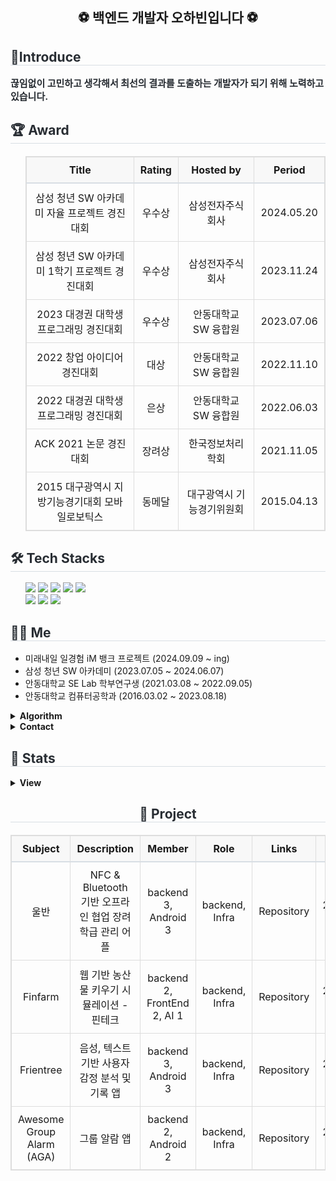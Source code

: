 <div align= "center"><h2>⚽ 백엔드 개발자 오하빈입니다 ⚽</h2></div>
    <div style="text-align: left;"> 
    <h2 style="border-bottom: 1px solid #d8dee4; color: #282d33;"> 🤗Introduce </h2>  
    <div style="font-weight: 700; font-size: 15px; text-align: left; color: #282d33;"> 끊임없이 고민하고 생각해서 최선의 결과를 도출하는 개발자가 되기 위해 노력하고 있습니다. </div> 
    </div>
    <div style="text-align: left;">
    <h2 style="border-bottom: 1px solid #d8dee4; color: #282d33;"> 🏆 Award </h2>
        <div style="text-align: left;">
            <ul>
                <table style="width: 100%; border-collapse: collapse; margin: 20px 0; border: 1px solid #ddd; text-align: center;">
                    <thead>
                        <tr style="background-color: #f8f8f8; border-bottom: 2px solid #d8dee4;">
                            <th style="padding: 10px; border: 1px solid #ddd;">Title</th>
                            <th style="padding: 10px; border: 1px solid #ddd;">Rating</th>
                            <th style="padding: 10px; border: 1px solid #ddd;">Hosted by</th>
                            <th style="padding: 10px; border: 1px solid #ddd;">Period</th>
                        </tr>
                    </thead>
                    <tbody>
                        <tr>
                            <td style="padding: 10px; border: 1px solid #ddd;">삼성 청년 SW 아카데미 자율 프로젝트 경진대회</td>
                            <td style="padding: 10px; border: 1px solid #ddd;">우수상</td>
                            <td style="padding: 10px; border: 1px solid #ddd;">삼성전자주식회사</td>
                            <td style="padding: 10px; border: 1px solid #ddd;">2024.05.20</td>
                        </tr>
                        <tr>
                            <td style="padding: 10px; border: 1px solid #ddd;">삼성 청년 SW 아카데미 1학기 프로젝트 경진대회</td>
                            <td style="padding: 10px; border: 1px solid #ddd;">우수상</td>
                            <td style="padding: 10px; border: 1px solid #ddd;">삼성전자주식회사</td>
                            <td style="padding: 10px; border: 1px solid #ddd;">2023.11.24</td>
                        </tr>
                        <tr>
                            <td style="padding: 10px; border: 1px solid #ddd;">2023 대경권 대학생 프로그래밍 경진대회</td>
                            <td style="padding: 10px; border: 1px solid #ddd;">우수상</td>
                            <td style="padding: 10px; border: 1px solid #ddd;">안동대학교 SW 융합원</td>
                            <td style="padding: 10px; border: 1px solid #ddd;">2023.07.06</td>
                        </tr>
                        <tr>
                            <td style="padding: 10px; border: 1px solid #ddd;">2022 창업 아이디어 경진대회</td>
                            <td style="padding: 10px; border: 1px solid #ddd;">대상</td>
                            <td style="padding: 10px; border: 1px solid #ddd;">안동대학교 SW 융합원</td>
                            <td style="padding: 10px; border: 1px solid #ddd;">2022.11.10</td>
                        </tr>
                        <tr>
                            <td style="padding: 10px; border: 1px solid #ddd;">2022 대경권 대학생 프로그래밍 경진대회</td>
                            <td style="padding: 10px; border: 1px solid #ddd;">은상</td>
                            <td style="padding: 10px; border: 1px solid #ddd;">안동대학교 SW 융합원</td>
                            <td style="padding: 10px; border: 1px solid #ddd;">2022.06.03</td>
                        </tr>
                        <tr>
                            <td style="padding: 10px; border: 1px solid #ddd;">ACK 2021 논문 경진대회</td>
                            <td style="padding: 10px; border: 1px solid #ddd;">장려상</td>
                            <td style="padding: 10px; border: 1px solid #ddd;">한국정보처리학회</td>
                            <td style="padding: 10px; border: 1px solid #ddd;">2021.11.05</td>
                        </tr>
                        <tr>
                            <td style="padding: 10px; border: 1px solid #ddd;">2015 대구광역시 지방기능경기대회 모바일로보틱스</td>
                            <td style="padding: 10px; border: 1px solid #ddd;">동메달</td>
                            <td style="padding: 10px; border: 1px solid #ddd;">대구광역시 기능경기위원회</td>
                            <td style="padding: 10px; border: 1px solid #ddd;">2015.04.13</td>
                        </tr>
                    </tbody>
                </table>
            </ul>
        </div>
    </div>
    <div style="text-align: left;">
    <h2 style="border-bottom: 1px solid #d8dee4; color: #282d33;"> 🛠️ Tech Stacks </h2>
        <div style="text-align: left;">
            <ul>
                <div style="margin: ; text-align: left;" "text-align: left;"> <img src="https://img.shields.io/badge/Java-007396?style=flat-square&logo=Java&logoColor=white">
                      <img src="https://img.shields.io/badge/Spring-6DB33F?style=flat-square&logo=Spring&logoColor=white">
                      <img src="https://img.shields.io/badge/Spring Boot-6DB33F?style=flat-square&logo=Spring Boot&logoColor=white">
                      <img src="https://img.shields.io/badge/MySQL-4479A1?style=flat-square&logo=MySQL&logoColor=white">
                      <img src="https://img.shields.io/badge/MongoDB-47A248?style=flat-square&logo=MongoDB&logoColor=white">
                      <br/><img src="https://img.shields.io/badge/Docker-2496ED?style=flat-square&logo=Docker&logoColor=white">
                      <img src="https://img.shields.io/badge/Jenkins-D24939?style=flat-square&logo=Jenkins&logoColor=white">
                      <img src="https://img.shields.io/badge/Git-F05032?style=flat-square&logo=Git&logoColor=white">
                </div>
            </ul>
        </div>
    </div>
    <div style="text-align: left;">
    <h2 style="border-bottom: 1px solid #d8dee4; color: #282d33;"> 🧑‍💻 Me </h2>
        <div style="text-align: left;">
            <ul>
                <li>미래내일 일경험 iM 뱅크 프로젝트 (2024.09.09 ~ ing)</li>
                <li>삼성 청년 SW 아카데미 (2023.07.05 ~ 2024.06.07)</li>
                <li>안동대학교 SE Lab 학부연구생 (2021.03.08 ~ 2022.09.05)</li>
                <li>안동대학교 컴퓨터공학과 (2016.03.02 ~ 2023.08.18)</li>
            </ul>
            <details>
            <summary><b>Algorithm</b></summary>
                <div>
                    <ul>
                        <a href="https://solved.ac/habin226">
                            <img src="http://mazassumnida.wtf/api/v2/generate_badge?boj=habin226" alt="Solved.ac Profile">
                        </a>
                    </ul>
                </div>
            </details>
            <details>
                <summary><b>Contact</b></summary>
                <div markdown="1">
                    <ul>
                        <li>
                            <a href="mailto:dhdudgns6@gmail.com">
                                <img src="https://img.shields.io/badge/Gmail-EA4335?style=flat-square&logo=Gmail&logoColor=white&link=mailto:dhdudgns6@gmail.com">
                            </a>
                        </li>
                        <li>
                            <a href="https://velog.io/@habins226/posts">
                                <img src="https://img.shields.io/badge/Velog-20C997?style=flat-square&logo=Velog&logoColor=white&link=https://velog.io/@habins226/posts">
                            </a>
                        </li>
                    </ul>
                </div>
            </details>
        </div>
    <div style="text-align: left;">  </div> 
    </div>
    <div style="text-align: left;"> 
    <h2 style="border-bottom: 1px solid #d8dee4; color: #282d33;"> 🎵 Stats </h2> 
        <div style="text-align: left;">
            <details>
                <summary>
                    <b>View</b>
                </summary>
                <div markdown="1">
                    <ul>
                        <img src="https://github-readme-stats.vercel.app/api?username=HabinOH&bg_color=60,aae9cc,ffffff&title_color=000000&text_color=000000"/>
                        <img src="https://github-readme-stats.vercel.app/api/top-langs/?username=HabinOH&layout=compact&bg_color=60,aae9cc,ffffff&title_color=000000&text_color=000000"/>
                    </ul>
                </div>
            </details>
        </div>
    </div>
    <div style="text-align: center;"> 
    <h2 style="border-bottom: 1px solid #d8dee4; color: #282d33;"> 📌 Project </h2>
    <table style="width: 100%; border-collapse: collapse; text-align: center; margin: 20px 0; border: 1px solid #ddd;">
        <thead>
            <tr style="background-color: #f8f8f8; border-bottom: 2px solid #d8dee4;">
                <th style="padding: 10px; border: 1px solid #ddd; text-align: center;">Subject</th>
                <th style="padding: 10px; border: 1px solid #ddd; text-align: center;">Description</th>
                <th style="padding: 10px; border: 1px solid #ddd; text-align: center;">Member</th>
                <th style="padding: 10px; border: 1px solid #ddd; text-align: center;">Role</th>
                <th style="padding: 10px; border: 1px solid #ddd; text-align: center;">Links</th>
                <th style="padding: 10px; border: 1px solid #ddd; text-align: center;">Period</th>
            </tr>
        </thead>
        <tbody>
            <tr>
                <td style="padding: 10px; border: 1px solid #ddd; text-align: center;">울반</td>
                <td style="padding: 10px; border: 1px solid #ddd; text-align: center;">NFC & Bluetooth 기반 오프라인 협업 장려 학급 관리 어플</td>
                <td style="padding: 10px; border: 1px solid #ddd; text-align: center;">backend 3, Android 3</td>
                <td style="padding: 10px; border: 1px solid #ddd; text-align: center;">backend, Infra</td>
                <td style="padding: 10px; border: 1px solid #ddd; text-align: center;">
                    <a href="https://github.com/6QuizOnTheBlock/OurClass" style="text-decoration: none; color: inherit;">Repository</a>
                </td>
                <td style="padding: 10px; border: 1px solid #ddd; text-align: center;">2024.04.07~2024.05.20 (7week)</td>
            </tr>
            <tr>
                <td style="padding: 10px; border: 1px solid #ddd; text-align: center;">Finfarm</td>
                <td style="padding: 10px; border: 1px solid #ddd; text-align: center;">웹 기반 농산물 키우기 시뮬레이션 - 핀테크</td>
                <td style="padding: 10px; border: 1px solid #ddd; text-align: center;">backend 2, FrontEnd 2, AI 1</td>
                <td style="padding: 10px; border: 1px solid #ddd; text-align: center;">backend, Infra</td>
                <td style="padding: 10px; border: 1px solid #ddd; text-align: center;">
                    <a href="https://github.com/HABINOH/finfarm" style="text-decoration: none; color: inherit;">Repository</a>
                </td>
                <td style="padding: 10px; border: 1px solid #ddd; text-align: center;">2024.02.19~2024.04.05 (7week)</td>
            </tr>
            <tr>
                <td style="padding: 10px; border: 1px solid #ddd; text-align: center;">Frientree</td>
                <td style="padding: 10px; border: 1px solid #ddd; text-align: center;">음성, 텍스트 기반 사용자 감정 분석 및 기록 앱</td>
                <td style="padding: 10px; border: 1px solid #ddd; text-align: center;">backend 3, Android 3</td>
                <td style="padding: 10px; border: 1px solid #ddd; text-align: center;">backend, Infra</td>
                <td style="padding: 10px; border: 1px solid #ddd; text-align: center;">
                    <a href="https://github.com/Frientree/Back-End" style="text-decoration: none; color: inherit;">Repository</a>
                </td>
                <td style="padding: 10px; border: 1px solid #ddd; text-align: center;">2024.01.03~2024.02.16 (7week)</td>
            </tr>
            <tr>
                <td style="padding: 10px; border: 1px solid #ddd; text-align: center;">Awesome Group Alarm (AGA)</td>
                <td style="padding: 10px; border: 1px solid #ddd; text-align: center;">그룹 알람 앱</td>
                <td style="padding: 10px; border: 1px solid #ddd; text-align: center;">backend 2, Android 2</td>
                <td style="padding: 10px; border: 1px solid #ddd; text-align: center;">backend, Infra</td>
                <td style="padding: 10px; border: 1px solid #ddd; text-align: center;">
                    <a href="https://github.com/MobileAces/AGA_BackEnd" style="text-decoration: none; color: inherit;">Repository</a>
                </td>
                <td style="padding: 10px; border: 1px solid #ddd; text-align: center;">2023.12.04~2024.01.07 (5week)</td>
            </tr>
        </tbody>
    </table>
</div>

